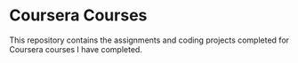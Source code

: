 # Coursera Courses
This repository contains the assignments and coding projects completed for Coursera courses I have completed.
